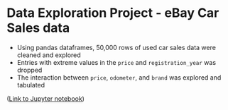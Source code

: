 # Data Exploration Project - eBay Car Sales data

* Using pandas dataframes, 50,000 rows of used car sales data were cleaned and explored
* Entries with extreme values in the `price` and `registration_year` was dropped
* The interaction between `price`, `odometer`, and `brand` was explored and tabulated

([Link to Jupyter notebook](https://github.com/curious-jeff/eBay_car_sales_data_exploration/blob/main/ebay-car-sales-data%202.ipynb))
